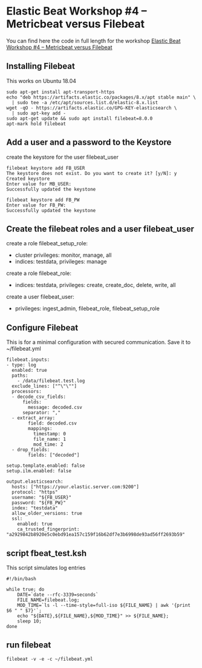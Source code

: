 # Elastic Beat Workshop #4 – Metricbeat versus Filebeat

You can find here the code in full length for the workshop [Elastic Beat Workshop #4 – Metricbeat versus Filebeat](https://cdax.ch/2022/04/09/elasticsearch-beats-workshop-3-a-more-sophisticated-configuration-for-your-metricset/)

## Installing Filebeat

This works on Ubuntu 18.04

```
sudo apt-get install apt-transport-https
echo "deb https://artifacts.elastic.co/packages/8.x/apt stable main" \
  | sudo tee -a /etc/apt/sources.list.d/elastic-8.x.list
wget -qO - https://artifacts.elastic.co/GPG-KEY-elasticsearch \
  | sudo apt-key add -
sudo apt-get update && sudo apt install filebeat=8.0.0
apt-mark hold filebeat
```

## Add a user and a password to the Keystore

create the keystore for the user filebeat_user 

```
filebeat keystore add FB_USER
The keystore does not exist. Do you want to create it? [y/N]: y
Created keystore
Enter value for MB_USER: 
Successfully updated the keystone

filebeat keystore add FB_PW
Enter value for FB_PW: 
Successfully updated the keystone
```

## Create the filebeat roles and a user filebeat_user

create a role filebeat_setup_role:

  - cluster privileges: monitor, manage, all
  - indices: testdata, privileges: manage

create a role filebeat_role:

  - indices: testdata, privileges: create, create_doc, delete, write, all

create a user filebeat_user:

  - privileges: ingest_admin, filebeat_role, filebeat_setup_role

## Configure Filebeat

This is for a minimal configuration with secured communication. Save it to ~/filebeat.yml

```
filebeat.inputs:
- type: log
  enabled: true
  paths:
    - /data/filebeat.test.log
  exclude_lines: ["^\"\""]
  processors:
  - decode_csv_fields:
      fields:
        message: decoded.csv
      separator: ","
  - extract_array:
        field: decoded.csv
        mappings:
          timestamp: 0
          file_name: 1
          mod_time: 2
  - drop_fields:
        fields: ["decoded"]

setup.template.enabled: false
setup.ilm.enabled: false

output.elasticsearch:
  hosts: ["https://your.elastic.server.com:9200"]
  protocol: "https"
  username: "${FB_USER}"
  password: "${FB_PW}"
  index: "testdata"
  allow_older_versions: true
  ssl:
    enabled: true
    ca_trusted_fingerprint: "a2929842b8920e5c0ebd91ea157c159f16b62df7e3b6998de93ad56ff2693b59"
```

## script fbeat_test.ksh

This script simulates log entries

```
#!/bin/bash

while true; do   
	DATE=`date --rfc-3339=seconds`  
	FILE_NAME=filebeat.log;   
	MOD_TIME=`ls -l --time-style=full-iso ${FILE_NAME} | awk '{print $6 " " $7}'`;   
	echo "${DATE},${FILE_NAME},${MOD_TIME}" >> ${FILE_NAME};    
	sleep 10; 
done
```

## run filebeat

```
filebeat -v -e -c ~/filebeat.yml
```